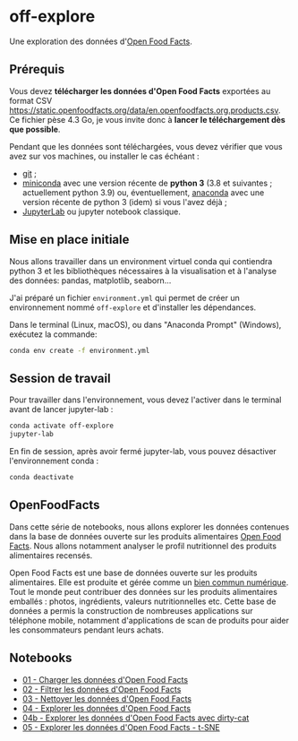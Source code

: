 # off-explore
Une exploration des données d'[Open Food Facts](https://fr.openfoodfacts.org/).

## Prérequis
Vous devez **télécharger les données d'Open Food Facts** exportées au format CSV <https://static.openfoodfacts.org/data/en.openfoodfacts.org.products.csv>.
Ce fichier pèse 4.3 Go, je vous invite donc à **lancer le téléchargement dès que possible**.

Pendant que les données sont téléchargées, vous devez vérifier que vous avez sur vos machines, ou installer le cas échéant :
* [git](https://git-scm.com/book/fr/v2/D%C3%A9marrage-rapide-Installation-de-Git) ;
* [miniconda](https://docs.conda.io/en/latest/miniconda.html) avec une version récente de **python 3** (3.8 et suivantes ; actuellement python 3.9) ou, éventuellement, [anaconda](https://www.anaconda.com/products/individual) avec une version récente de python 3 (idem) si vous l'avez déjà ;
* [JupyterLab](https://jupyter.org/install) ou jupyter notebook classique.


## Mise en place initiale

Nous allons travailler dans un environment virtuel conda qui contiendra python 3 et les bibliothèques nécessaires à la visualisation et à l'analyse des données: pandas, matplotlib, seaborn...

J'ai préparé un fichier `environment.yml` qui permet de créer un environnement nommé `off-explore` et d'installer les dépendances.

Dans le terminal (Linux, macOS), ou dans "Anaconda Prompt" (Windows), exécutez la commande:

```sh
conda env create -f environment.yml
```

## Session de travail

Pour travailler dans l'environnement, vous devez l'activer dans le terminal avant de lancer jupyter-lab :
```sh
conda activate off-explore
jupyter-lab
```

En fin de session, après avoir fermé jupyter-lab, vous pouvez désactiver l'environnement conda :
```sh
conda deactivate
```

## OpenFoodFacts
Dans cette série de notebooks, nous allons explorer les données contenues dans la base de données ouverte sur les produits alimentaires [Open Food Facts](https://fr.openfoodfacts.org/).
Nous allons notamment analyser le profil nutritionnel des produits alimentaires recensés.

Open Food Facts est une base de données ouverte sur les produits alimentaires.
Elle est produite et gérée comme un [bien commun numérique](https://fr.wikipedia.org/wiki/Biens_communs_num%C3%A9riques).
Tout le monde peut contribuer des données sur les produits alimentaires emballés : photos, ingrédients, valeurs nutritionnelles etc.
Cette base de données a permis la construction de nombreuses applications sur téléphone mobile, notamment d'applications de scan de produits pour aider les consommateurs pendant leurs achats.


## Notebooks


* [01 - Charger les données d'Open Food Facts](https://github.com/moreymat/off-explore/blob/master/notebooks/01%20-%20Charger%20les%20donn%C3%A9es%20d'OpenFoodFacts.ipynb)
* [02 - Filtrer les données d'Open Food Facts](https://github.com/moreymat/off-explore/blob/master/notebooks/02%20-%20Filtrer%20les%20donn%C3%A9es%20d'OpenFoodFacts.ipynb)
* [03 - Nettoyer les données d'Open Food Facts](https://github.com/moreymat/off-explore/blob/master/notebooks/03%20-%20Nettoyer%20les%20donn%C3%A9es%20d'OpenFoodFacts.ipynb)
* [04 - Explorer les données d'Open Food Facts](https://github.com/moreymat/off-explore/blob/master/notebooks/04%20-%20Explorer%20les%20donn%C3%A9es%20d'OpenFoodFacts.ipynb)
* [04b - Explorer les données d'Open Food Facts avec dirty-cat ](https://github.com/moreymat/off-explore/blob/master/notebooks/04b%20-%20Explorer%20les%20donn%C3%A9es%20d'Open%20Food%20Facts%20-%20dirty-cat.ipynb)
* [05 - Explorer les données d'Open Food Facts - t-SNE](https://github.com/moreymat/off-explore/blob/master/notebooks/05%20-%20Explorer%20les%20donn%C3%A9es%20d'OpenFoodFacts%20-%20t-SNE.ipynb)
